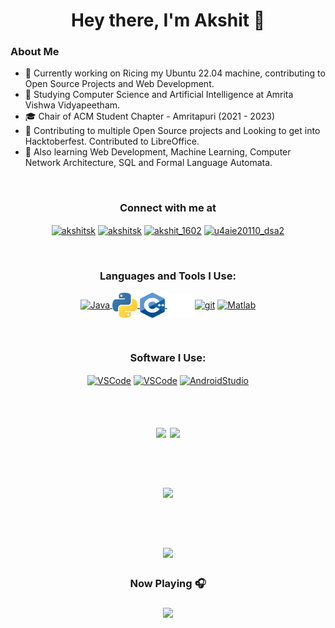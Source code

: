 <h1 align="center"> Hey there, I'm Akshit 👋 </h1>

<!-- <h3 align="center"> <img align = "center" src = "https://komarev.com/ghpvc/?username=4k5h1t"> -->

### About Me 

- 🔭 Currently working on Ricing my Ubuntu 22.04 machine, contributing to Open Source Projects and Web Development.
- 🌱 Studying Computer Science and Artificial Intelligence at Amrita Vishwa Vidyapeetham.
- 🎓 Chair of ACM Student Chapter - Amritapuri (2021 - 2023)
- 👯 Contributing to multiple Open Source projects and Looking to get into Hacktoberfest. Contributed to LibreOffice.
- 🤔 Also learning Web Development, Machine Learning, Computer Network Architecture, SQL and Formal Language Automata.

<br />

<h3 align="center">Connect with me at</h3>
<p align="center">
<!--<a href="https://twitter.com/alby_0n" target="blank"><img align="center" src="https://raw.githubusercontent.com/rahuldkjain/github-profile-readme-generator/master/src/images/icons/Social/twitter.svg" alt="alby_0n" height="30" width="40" /></a> -->
<a href="https://www.linkedin.com/in/akshit-sk/" target="blank"><img align="center" src="https://raw.githubusercontent.com/rahuldkjain/github-profile-readme-generator/master/src/images/icons/Social/linked-in-alt.svg" alt="akshitsk" height="30" width="40" /></a>  
<a href="https://kaggle.com/akshitsk" target="blank"><img align="center" src="https://raw.githubusercontent.com/rahuldkjain/github-profile-readme-generator/master/src/images/icons/Social/kaggle.svg" alt="akshitsk" height="30" width="40" /></a>  
<a href="https://instagram.com/akshit_1602" target="blank"><img align="center" src="https://raw.githubusercontent.com/rahuldkjain/github-profile-readme-generator/master/src/images/icons/Social/instagram.svg" alt="akshit_1602" height="30" width="40" /></a>  
<a href="https://www.hackerrank.com/u4aie20110_dsa2" target="blank"><img align="center" src="https://raw.githubusercontent.com/rahuldkjain/github-profile-readme-generator/master/src/images/icons/Social/hackerrank.svg" alt="u4aie20110_dsa2" height="30" width="40" /></a>  
</p>

<br />

<h3 align="center"> Languages and Tools I Use: </h3>

<p align="center">
<a href="https://www.java.org" target="blank"> <img align="center" alt="Java" height="40" width="40" src="https://user-images.githubusercontent.com/73750950/130800374-c4299348-adf9-4183-9227-c3cf72ab3235.png"/> </a>   
<a href="https://www.python.org" target="blank"> <img align="center" alt="Python" height="40" width="40" src="https://github.com/Aakarsh-B/trying-repos/blob/master/python-5.svg?raw=true"/> </a>   
<a href="https://www.w3schools.com/cpp/" target="blank"> <img align="center" alt="C++" height="40" width="40" src="https://github.com/Aakarsh-B/trying-repos/blob/master/c++.png"/> </a>   
<img align="center" alt="GitHub" height="40" width="40" src="https://github.com/Aakarsh-B/trying-repos/blob/master/github.svg" />  
<a href="https://git-scm.com/" target="blank"><img align="center" alt="git" height="40" width="40" src="https://git-scm.com/images/logos/downloads/Git-Icon-1788C.png" /></a>   
<a href="https://in.mathworks.com/products/matlab.html" target="blank"> <img align="center" alt="Matlab" height="40" width="40" src="https://upload.wikimedia.org/wikipedia/commons/2/21/Matlab_Logo.png"/> </a>   
</p>

<br />  

<h3 align="center">Software I Use: </h3>

<p align="center">
<a href="https://code.visualstudio.com/download" target="_blank"><img align="center" alt="VSCode" width="50px" src="https://cdn.icon-icons.com/icons2/1381/PNG/512/visualstudiocode_93981.png" /></a>
<a href="https://androidstudio.org" target="_blank"><img align="center" alt="VSCode" width="50px" src="https://user-images.githubusercontent.com/73750950/130801100-4b43e223-099b-498a-a764-42a60bbc0977.png" /></a>
<a href="https://androidstudio.org" target="_blank"><img align="center" alt="AndroidStudio" width="50px" src="https://user-images.githubusercontent.com/73750950/130803062-1d1c393d-5821-4cd5-9c5c-02f5eebfa31f.png" /></a>
<br />  
<br />
</p>

</h2>

<h1 align="center">
  
  <img align="center" src="https://github-readme-streak-stats.herokuapp.com?user=4k5h1t&theme=dracula"/>   <img align="center" src="https://github-readme-stats.vercel.app/api/top-langs/?username=4k5h1t&hide=jupyter%20notebook"/> <br/>
  <br/>
   
  <img align="center" src="https://github-readme-stats.vercel.app/api?username=4k5h1t&show_icons=true&theme=github_dark"/> <br/>
  <br/>
  
  <!--
  <p align="center">
  <a href="https://github.com/ryo-ma/github-profile-trophy">
  <img src="https://github-profile-trophy.vercel.app/?username=4k5h1t" alt="4k5h1t" />
  </a>
  </p>
  -->

  <img align = "center" src = "https://holopin.io/api/user/board?user=4k5h1t"/>
  <br/>
  
</h1>
  
<h3 align = "center">
Now Playing 🎧  
<br/><br/>
<img align = "center" src = "https://spotify-github-profile.vercel.app/api/view?uid=31fvh56j4lelziiuamq3pswy3roa&cover_image=true&theme=novatorem&bar_color=3d69f0&bar_color_cover=false)](https://github.com/kittinan/spotify-github-profile"/>
<h3/>


